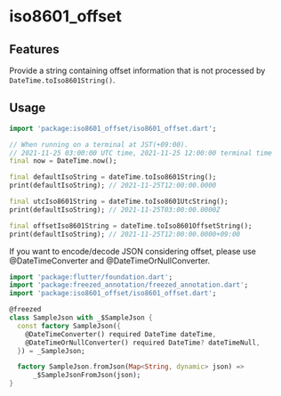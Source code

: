 # iso8601_offset

## Features

Provide a string containing offset information that is not processed by `DateTime.toIso8601String()`.

## Usage

```dart
import 'package:iso8601_offset/iso8601_offset.dart';

// When running on a terminal at JST(+09:00).
// 2021-11-25 03:00:00 UTC time, 2021-11-25 12:00:00 terminal time
final now = DateTime.now();

final defaultIsoString = dateTime.toIso8601String();
print(defaultIsoString); // 2021-11-25T12:00:00.0000

final utcIso8601String = dateTime.toIso8601UtcString();
print(defaultIsoString); // 2021-11-25T03:00:00.0000Z

final offsetIso8601String = dateTime.toIso8601OffsetString();
print(defaultIsoString); // 2021-11-25T12:00:00.0000+09:00
```

If you want to encode/decode JSON considering offset, please use @DateTimeConverter and @DateTimeOrNullConverter.

```dart
import 'package:flutter/foundation.dart';
import 'package:freezed_annotation/freezed_annotation.dart';
import 'package:iso8601_offset/iso8601_offset.dart';

@freezed
class SampleJson with _$SampleJson {
  const factory SampleJson({
    @DateTimeConverter() required DateTime dateTime,
    @DateTimeOrNullConverter() required DateTime? dateTimeNull,
  }) = _SampleJson;

  factory SampleJson.fromJson(Map<String, dynamic> json) =>
      _$SampleJsonFromJson(json);
}
```
